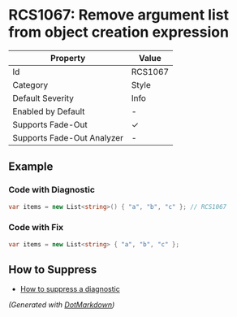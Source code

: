 # RCS1067: Remove argument list from object creation expression

| Property                    | Value    |
| --------------------------- | -------- |
| Id                          | RCS1067  |
| Category                    | Style    |
| Default Severity            | Info     |
| Enabled by Default          | \-       |
| Supports Fade\-Out          | &#x2713; |
| Supports Fade\-Out Analyzer | \-       |

## Example

### Code with Diagnostic

```csharp
var items = new List<string>() { "a", "b", "c" }; // RCS1067
```

### Code with Fix

```csharp
var items = new List<string> { "a", "b", "c" };
```

## How to Suppress

* [How to suppress a diagnostic](../HowToConfigureAnalyzers.md#how-to-suppress-a-diagnostic)

*\(Generated with [DotMarkdown](http://github.com/JosefPihrt/DotMarkdown)\)*